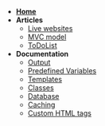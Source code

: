   * **[Home](Home.md)**
  * **Articles**
    * [Live websites](WebsitesUsingSamstyleFramework.md)
    * [MVC model](MVC.md)
    * [ToDoList](ToDoList.md)
  * **Documentation**
    * [Output](OutputControl.md)
    * [Predefined Variables](PredefinedVariables.md)
    * [Templates](TemplatesDocumentation.md)
    * [Classes](Classes.md)
    * [Database](DatabaseDocumentation.md)
    * [Caching](Caching.md)
    * [Custom HTML tags](CustomHTMLTags.md)